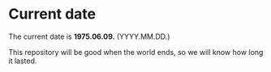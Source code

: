 # Current date

The current date is **1975.06.09.** (YYYY.MM.DD.)

This repository will be good when the world ends, so we will know how long it lasted.